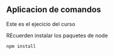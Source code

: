 ## Aplicacion de comandos



Este es el ejecicio del curso



REcuerden instalar los paquetes de node


```
npm install
```